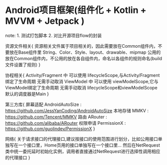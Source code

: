 # Android项目框架(组件化 + Kotlin + MVVM + Jetpack )

note: 1. 测试打包脚本
      2. 对比开源项目flow的封装

资源文件相关{
    资源相关文件属于项目相关的，因此需要放在Common组件内，不要放在Base组件里
    String、Color、Style、layout、drawable、mipmap 公用的 放在Common组件内，不公用的放在各自组件内，命名以各组件的规则命名(build文件设置了规则)
}

协程相关{
    Activity/Fragment 中 可以使用 lifecycleScope,与Activity/Fragment绑定了生命周期 无需手动取消
    ViewModel 中 可以使用 viewModelScope,它与ViewModel绑定了生命周期 无需手动取消
    lifecycleScope和viewModelScope 默认的调度器是Main
}

第三方库{
    屏幕适配 AndroidAutoSize : https://github.com/JessYanCoding/AndroidAutoSize
    本地存储 MMKV : https://github.com/Tencent/MMKV
    路由    ARouter : https://github.com/alibaba/ARouter
    权限申请 PermissionX : https://github.com/guolindev/PermissionX
}

网络{
    关于请求接口的代理接口,建议按接口的使用范围进行划分，比如公用接口单独写在一个接口里，Home页用的接口单独写在一个接口里...
    然后在NetRequest类中统一委托延时初始化实例，调用者直接通过NetRequest进行选择性调用相应的代理接口
}